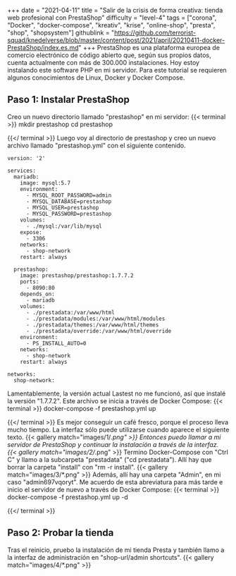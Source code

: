 +++
date = "2021-04-11"
title = "Salir de la crisis de forma creativa: tienda web profesional con PrestaShop"
difficulty = "level-4"
tags = ["corona", "Docker", "docker-compose", "kreativ", "krise", "online-shop", "presta", "shop", "shopsystem"]
githublink = "https://github.com/terrorist-squad/knedelverse/blob/master/content/post/2021/april/20210411-docker-PrestaShop/index.es.md"
+++
PrestaShop es una plataforma europea de comercio electrónico de código abierto que, según sus propios datos, cuenta actualmente con más de 300.000 instalaciones. Hoy estoy instalando este software PHP en mi servidor. Para este tutorial se requieren algunos conocimientos de Linux, Docker y Docker Compose.
## Paso 1: Instalar PrestaShop
Creo un nuevo directorio llamado "prestashop" en mi servidor:
{{< terminal >}}
mkdir prestashop
cd prestashop

{{</ terminal >}}
Luego voy al directorio de prestashop y creo un nuevo archivo llamado "prestashop.yml" con el siguiente contenido.
```
version: '2'

services:
  mariadb:
    image: mysql:5.7
    environment:
      - MYSQL_ROOT_PASSWORD=admin
      - MYSQL_DATABASE=prestashop
      - MYSQL_USER=prestashop
      - MYSQL_PASSWORD=prestashop
    volumes:
      - ./mysql:/var/lib/mysql
    expose:
      - 3306
    networks:
      - shop-network
    restart: always

  prestashop:
    image: prestashop/prestashop:1.7.7.2
    ports:
      - 8090:80
    depends_on:
      - mariadb
    volumes:
      - ./prestadata:/var/www/html
      - ./prestadata/modules:/var/www/html/modules
      - ./prestadata/themes:/var/www/html/themes
      - ./prestadata/override:/var/www/html/override
    environment:
      - PS_INSTALL_AUTO=0
    networks:
      - shop-network
    restart: always

networks:
  shop-network:

```
Lamentablemente, la versión actual Lastest no me funcionó, así que instalé la versión "1.7.7.2". Este archivo se inicia a través de Docker Compose:
{{< terminal >}}
docker-compose -f prestashop.yml up

{{</ terminal >}}
Es mejor conseguir un café fresco, porque el proceso lleva mucho tiempo. La interfaz sólo puede utilizarse cuando aparece el siguiente texto.
{{< gallery match="images/1/*.png" >}}
Entonces puedo llamar a mi servidor de PrestaShop y continuar la instalación a través de la interfaz.
{{< gallery match="images/2/*.png" >}}
Termino Docker-Compose con "Ctrl C" y llamo a la subcarpeta "prestadata" ("cd prestadata"). Allí hay que borrar la carpeta "install" con "rm -r install".
{{< gallery match="images/3/*.png" >}}
Además, allí hay una carpeta "Admin", en mi caso "admin697vqoryt". Me acuerdo de esta abreviatura para más tarde e inicio el servidor de nuevo a través de Docker Compose:
{{< terminal >}}
docker-compose -f prestashop.yml up -d

{{</ terminal >}}

## Paso 2: Probar la tienda
Tras el reinicio, pruebo la instalación de mi tienda Presta y también llamo a la interfaz de administración en "shop-url/admin shortcuts".
{{< gallery match="images/4/*.png" >}}
